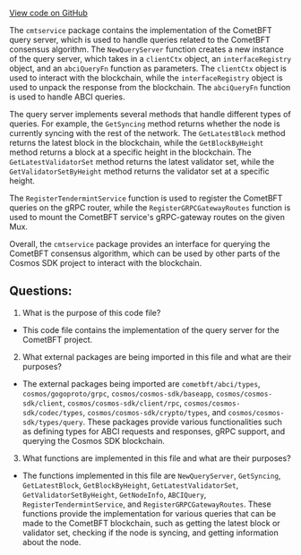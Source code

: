 [View code on GitHub](https://github.com/cosmos/cosmos-sdk.git/client/grpc/cmtservice/service.go)

The `cmtservice` package contains the implementation of the CometBFT query server, which is used to handle queries related to the CometBFT consensus algorithm. The `NewQueryServer` function creates a new instance of the query server, which takes in a `clientCtx` object, an `interfaceRegistry` object, and an `abciQueryFn` function as parameters. The `clientCtx` object is used to interact with the blockchain, while the `interfaceRegistry` object is used to unpack the response from the blockchain. The `abciQueryFn` function is used to handle ABCI queries.

The query server implements several methods that handle different types of queries. For example, the `GetSyncing` method returns whether the node is currently syncing with the rest of the network. The `GetLatestBlock` method returns the latest block in the blockchain, while the `GetBlockByHeight` method returns a block at a specific height in the blockchain. The `GetLatestValidatorSet` method returns the latest validator set, while the `GetValidatorSetByHeight` method returns the validator set at a specific height.

The `RegisterTendermintService` function is used to register the CometBFT queries on the gRPC router, while the `RegisterGRPCGatewayRoutes` function is used to mount the CometBFT service's gRPC-gateway routes on the given Mux.

Overall, the `cmtservice` package provides an interface for querying the CometBFT consensus algorithm, which can be used by other parts of the Cosmos SDK project to interact with the blockchain.
## Questions: 
 1. What is the purpose of this code file?
- This code file contains the implementation of the query server for the CometBFT project.

2. What external packages are being imported in this file and what are their purposes?
- The external packages being imported are `cometbft/abci/types`, `cosmos/gogoproto/grpc`, `cosmos/cosmos-sdk/baseapp`, `cosmos/cosmos-sdk/client`, `cosmos/cosmos-sdk/client/rpc`, `cosmos/cosmos-sdk/codec/types`, `cosmos/cosmos-sdk/crypto/types`, and `cosmos/cosmos-sdk/types/query`. These packages provide various functionalities such as defining types for ABCI requests and responses, gRPC support, and querying the Cosmos SDK blockchain.

3. What functions are implemented in this file and what are their purposes?
- The functions implemented in this file are `NewQueryServer`, `GetSyncing`, `GetLatestBlock`, `GetBlockByHeight`, `GetLatestValidatorSet`, `GetValidatorSetByHeight`, `GetNodeInfo`, `ABCIQuery`, `RegisterTendermintService`, and `RegisterGRPCGatewayRoutes`. These functions provide the implementation for various queries that can be made to the CometBFT blockchain, such as getting the latest block or validator set, checking if the node is syncing, and getting information about the node.